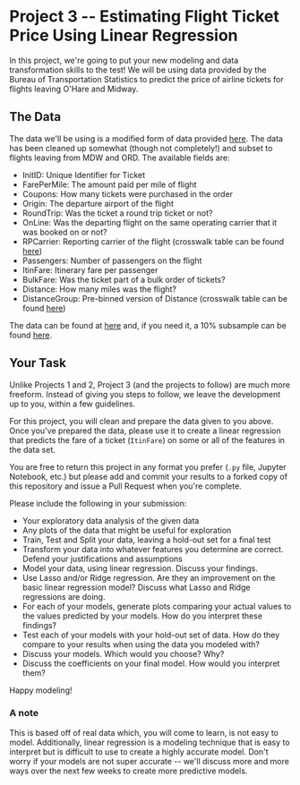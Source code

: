 # Project 3 -- Estimating Flight Ticket Price Using Linear Regression

In this project, we're going to put your new modeling and data transformation skills to the test! We will be using data provided by the Bureau of Transportation Statistics to predict the price of airline tickets for flights leaving O'Hare and Midway.

## The Data

The data we'll be using is a modified form of data provided [here](https://www.transtats.bts.gov/Fields.asp?Table_ID=272). The data has been cleaned up somewhat (though not completely!) and subset to flights leaving from MDW and ORD. The available fields are:

- InitID: Unique Identifier for Ticket
- FarePerMile: The amount paid per mile of flight
- Coupons: How many tickets were purchased in the order
- Origin: The departure airport of the flight
- RoundTrip: Was the ticket a round trip ticket or not?
- OnLine: Was the departing flight on the same operating carrier that it was booked on or not?
- RPCarrier: Reporting carrier of the flight (crosswalk table can be found [here](https://www.transtats.bts.gov/Oneway.asp?Field_Desc=Reporting%20Carrier&Field_Type=Char&Sel_Cat=REPORTING_CARRIER&Lookup_Table=L_CARRIERS&Sel_Var=PASSENGERS&Sel_Stat=Sum&Data_Type=CAT&Percent_Flag=0&Display_Flag=0))
- Passengers: Number of passengers on the flight
- ItinFare: Itinerary fare per passenger
- BulkFare: Was the ticket part of a bulk order of tickets?
- Distance: How many miles was the flight?
- DistanceGroup: Pre-binned version of Distance (crosswalk table can be found [here](https://www.transtats.bts.gov/Oneway.asp?Field_Desc=Distance%20Group%2C%20in%20500%20Mile%20Intervals&Field_Type=Num&Sel_Cat=DISTANCE_GROUP&Lookup_Table=L_DISTANCE_GROUP_500&Sel_Var=PASSENGERS&Sel_Stat=Sum&Data_Type=CAT&Percent_Flag=0&Display_Flag=0))

The data can be found at [here](./airline.csv) and, if you need it, a 10% subsample can be found [here](./airline_10.csv).

## Your Task

Unlike Projects 1 and 2, Project 3 (and the projects to follow) are much more freeform. Instead of giving you steps to follow, we leave the development up to you, within a few guidelines.

For this project, you will clean and prepare the data given to you above. Once you've prepared the data, please use it to create a linear regression that predicts the fare of a ticket (`ItinFare`) on some or all of the features in the data set. 

You are free to return this project in any format you prefer (`.py` file, Jupyter Notebook, etc.) but please add and commit your results to a forked copy of this repository and issue a Pull Request when you're complete.

Please include the following in your submission:

- Your exploratory data analysis of the given data 
- Any plots of the data that might be useful for exploration
- Train, Test and Split your data, leaving a hold-out set for a final test
- Transform your data into whatever features you determine are correct. Defend your justifications and assumptions
- Model your data, using linear regression. Discuss your findings.
- Use Lasso and/or Ridge regression. Are they an improvement on the basic linear regression model? Discuss what Lasso and Ridge regressions are doing.
- For each of your models, generate plots comparing your actual values to the values predicted by your models. How do you interpret these findings?
- Test each of your models with your hold-out set of data. How do they compare to your results when using the data you modeled with?
- Discuss your models. Which would you choose? Why?
- Discuss the coefficients on your final model. How would you interpret them?

Happy modeling!

### A note

This is based off of real data which, you will come to learn, is not easy to model. Additionally, linear regression is a modeling technique that is easy to interpret but is difficult to use to create a highly accurate model. Don't worry if your models are not super accurate -- we'll discuss more and more ways over the next few weeks to create more predictive models. 
